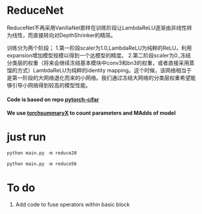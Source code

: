 # ReduceNet
ReduceNet不再采用VanillaNet那样在训练阶段让LambdaReLU逐渐由非线性转为线性，而直接转向对DepthShrinker的精简。

训练分为两个阶段；
1.第一阶段scaler为1.0,LambdaReLU为纯粹的ReLU，利用expansion增加模型规模以得到一个达模型的精度。
2.第二阶段scaler为0.,冻结分类层的权重（将来会继续冻结基本模块中conv3和bn3的权重，或者直接采用蒸馏的方式）LambdaReLU为纯粹的identity mapping。这个时候，该网络相当于是第一阶段的大网络退化而来的小网络。我们通过冻结大网络的分类层权重希望能够引导小网络得到较高的模型性能。



#### Code is based on repo [pytorch-cifar](https://github.com/kuangliu/pytorch-cifar)

#### We use [torchsummaryX](https://github.com/nmhkahn/torchsummaryX) to count parameters and MAdds of model




# just run
```python
python main.py -m reduce20
```
```python
python main.py -m reduce56
```



# To do

1. Add code to fuse operators within basic block






